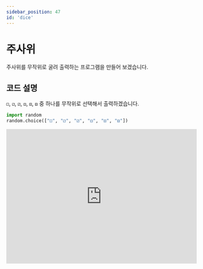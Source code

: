 ```yaml
---
sidebar_position: 47
id: 'dice'
---
```


# 주사위

주사위를 무작위로 굴려 출력하는 프로그램을 만들어 보겠습니다.

## 코드 설명

`⚀`, `⚁`, `⚂`, `⚃`, `⚄`, `⚅` 중 하나를 무작위로 선택해서 출력하겠습니다.

```python
import random
random.choice(["⚀", "⚁", "⚂", "⚃", "⚄", "⚅"])
```

<iframe src="https://trinket.io/embed/python3/740f66be1f" width="100%" height="356" frameborder="0" marginwidth="0" marginheight="0" allowfullscreen></iframe>
